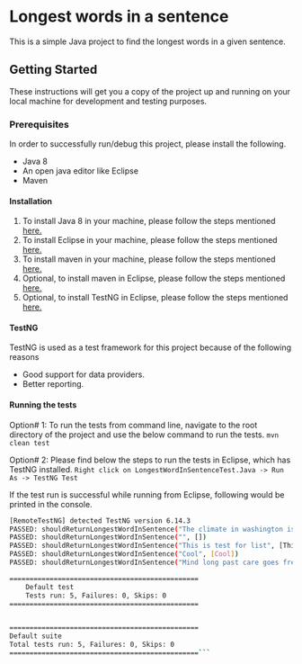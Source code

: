 # Longest words in a sentence

This is a simple Java project to find the longest words in a given sentence.

## Getting Started

These instructions will get you a copy of the project up and running on your local machine for development and testing purposes.

### Prerequisites

In order to successfully run/debug this project, please install the following.
   - Java 8
   - An open java editor like Eclipse
   - Maven
   
#### Installation 
1. To install Java 8 in your machine, please follow the steps mentioned [here.](https://docs.oracle.com/javase/8/docs/technotes/guides/install/install_overview.html) 
2. To install Eclipse in your machine, please follow the steps mentioned  [here.](https://wiki.eclipse.org/Eclipse/Installation) 
3. To install maven in your machine, please follow the steps mentioned [here.](https://www.mkyong.com/maven/how-to-install-maven-in-windows/) 
4. Optional, to install maven in Eclipse, please follow the steps mentioned [here.](http://toolsqa.com/java/maven/how-to-install-maven-eclipse-ide/) 
5. Optional, to install TestNG in Eclipse, please follow the steps mentioned
[here.](http://www.seleniumeasy.com/testng-tutorials/how-to-install-testng-step-by-step) 

#### TestNG
TestNG is used as a test framework for this project because of the following reasons
- Good support for data providers.
- Better reporting.


#### Running the tests

Option# 1: To run the tests from command line, navigate to the root directory of the project and use the below command to run the tests.
`mvn clean test`

Option# 2: Please find below the steps to run the tests in Eclipse, which has TestNG installed.
 `Right click on LongestWordInSentenceTest.Java -> Run As -> TestNG Test`

If the test run is successful while running from Eclipse, following would be printed in the console.

```sh
[RemoteTestNG] detected TestNG version 6.14.3
PASSED: shouldReturnLongestWordInSentence("The climate in washington is great", [washington])
PASSED: shouldReturnLongestWordInSentence("", [])
PASSED: shouldReturnLongestWordInSentence("This is test for list", [This, test, list])
PASSED: shouldReturnLongestWordInSentence("Cool", [Cool])
PASSED: shouldReturnLongestWordInSentence("Mind long past care goes free fall", [Mind, long, past, care, goes, free, fall])

===============================================
    Default test
    Tests run: 5, Failures: 0, Skips: 0
===============================================


===============================================
Default suite
Total tests run: 5, Failures: 0, Skips: 0
===============================================```